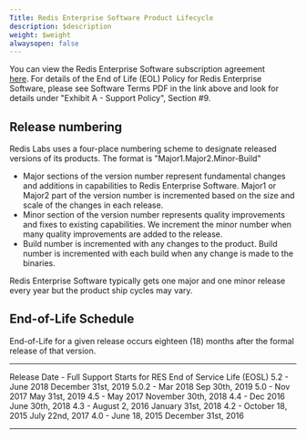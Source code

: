 ```yaml
---
Title: Redis Enterprise Software Product Lifecycle
description: $description
weight: $weight
alwaysopen: false
---
```

You can view the Redis Enterprise Software subscription agreement
[here](/company/terms-of-use#software). For details of the End of Life
(EOL) Policy for Redis Enterprise Software, please see Software Terms
PDF in the link above and look for details under "Exhibit A - Support
Policy", Section \#9.

Release numbering
-----------------

Redis Labs uses a four-place numbering scheme to designate released
versions of its products. The format is "Major1.Major2.Minor-Build"

-   Major sections of the version number represent fundamental changes
    and additions in capabilities to Redis Enterprise Software. Major1
    or Major2 part of the version number is incremented based on the
    size and scale of the changes in each release.
-   Minor section of the version number represents quality improvements
    and fixes to existing capabilities. We increment the minor number
    when many quality improvements are added to the release.
-   Build number is incremented with any changes to the product. Build
    number is incremented with each build when any change is made to the
    binaries.

Redis Enterprise Software typically gets one major and one minor release
every year but the product ship cycles may vary.

End-of-Life Schedule
--------------------

End-of-Life for a given release occurs eighteen (18) months after the
formal release of that version.

  --------------------------------------------- ----------------------------
  Release Date - Full Support Starts for RES   End of Service Life (EOSL)
  5.2 - June 2018                              December 31st, 2019
  5.0.2 - Mar 2018                             Sep 30th, 2019
  5.0 - Nov 2017                               May 31st, 2019
  4.5 - May 2017                               November 30th, 2018
  4.4 - Dec 2016                               June 30th, 2018
  4.3 - August 2, 2016                         January 31st, 2018
  4.2 - October 18, 2015                       July 22nd, 2017
  4.0 - June 18, 2015                          December 31st, 2016
  --------------------------------------------- ----------------------------
